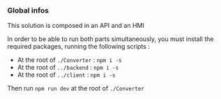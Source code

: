 ### Global infos

This solution is composed in an API and an HMI

In order to be able to run both parts simultaneously, you must install the required packages,
running the following scripts :

- At the root of `./Converter` : `npm i -s`
- At the root of `../backend` : `npm i -s`
- At the root of `../client` : `npm i -s`

Then run `npm run dev` at the root of `./Converter`
